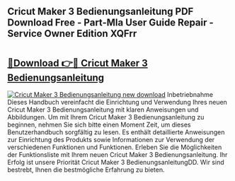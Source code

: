 ## Cricut Maker 3 Bedienungsanleitung PDF Download Free - Part-Mla User Guide Repair - Service Owner Edition XQFrr

# <h2><a href="http://df450xa.blite.top/?on=Cricut+Maker+3+Bedienungsanleitung">🔗Download 👉🔴 Cricut Maker 3 Bedienungsanleitung</a></h2>

[![Cricut Maker 3 Bedienungsanleitung new download](https://i.imgur.com/lujVjoI.png)](http://df450xa.blite.top/?on=Cricut+Maker+3+Bedienungsanleitung)
Inbetriebnahme Dieses Handbuch vereinfacht die Einrichtung und Verwendung Ihres neuen Cricut Maker 3 Bedienungsanleitung mit klaren Anweisungen und Abbildungen. Um mit Ihrem Cricut Maker 3 Bedienungsanleitung zu beginnen, nehmen Sie sich bitte einen Moment Zeit, um dieses Benutzerhandbuch sorgfältig zu lesen. Es enthält detaillierte Anweisungen zur Einrichtung des Produkts sowie Informationen zur Verwendung der verschiedenen Funktionen und Funktionen. Erleben Sie die Möglichkeiten der Funktionsliste mit Ihrem neuen Cricut Maker 3 Bedienungsanleitung. Ihr Erfolg ist unsere Priorität Cricut Maker 3 BedienungsanleitungDD. Wir sind bestrebt, Ihnen die bestmögliche Erfahrung zu bieten.
